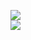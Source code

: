 [![](https://img.shields.io/badge/Made%20With-Github%20Spray-lightgrey.svg?style=for-the-badge&logo=github)](https://github.com/Annihil/github-spray#18095)  
[![](https://i.imgur.com/2DrTn0Z.gif)](https://github.com/Annihil/github-spray)